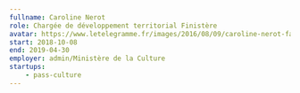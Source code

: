 ```yaml
---
fullname: Caroline Nerot
role: Chargée de développement territorial Finistère
avatar: https://www.letelegramme.fr/images/2016/08/09/caroline-nerot-fait-decouvrir-au-grand-public-les-sciences_3036796_203x330p.jpg?v=1
start: 2018-10-08
end: 2019-04-30
employer: admin/Ministère de la Culture
startups:
    - pass-culture
---
```

